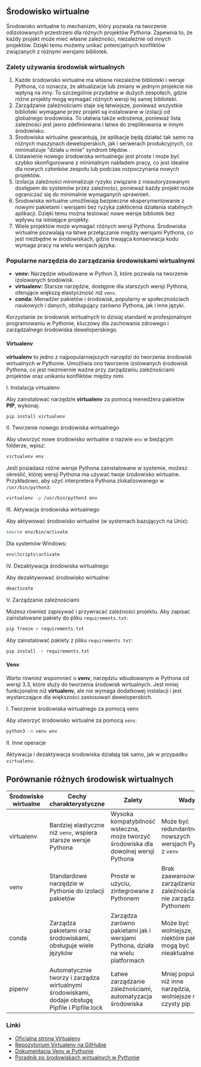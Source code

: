 ## Środowisko wirtualne

Środowisko wirtualne to mechanizm, który pozwala na tworzenie odizolowanych przestrzeni dla różnych projektów Pythona. Zapewnia to, że każdy projekt może mieć własne zależności, niezależnie od innych projektów. Dzięki temu możemy unikać potencjalnych konfliktów związanych z różnymi wersjami bibliotek.

### Zalety używania środowisk wirtualnych

1. Każde środowisko wirtualne ma własne niezależne biblioteki i wersje Pythona, co oznacza, że aktualizacje lub zmiany w jednym projekcie nie wpłyną na inny. To szczególnie przydatne w dużych zespołach, gdzie różne projekty mogą wymagać różnych wersji tej samej biblioteki.
2. Zarządzanie zależnościami staje się łatwiejsze, ponieważ wszystkie biblioteki wymagane przez projekt są instalowane w izolacji od globalnego środowiska. To ułatwia także wdrożenia, ponieważ lista zależności jest jasno zdefiniowana i łatwa do zreplikowania w innym środowisku.
3. Środowiska wirtualne gwarantują, że aplikacje będą działać tak samo na różnych maszynach deweloperskich, jak i serwerach produkcyjnych, co minimalizuje "działa u mnie" syndrom błędów.
4. Ustawienie nowego środowiska wirtualnego jest proste i może być szybko skonfigurowane z minimalnym nakładem pracy, co jest idealne dla nowych członków zespołu lub podczas rozpoczynania nowych projektów.
5. Izolacja zależności minimalizuje ryzyko związane z nieautoryzowanym dostępem do systemów przez zależności, ponieważ każdy projekt może ograniczać się do minimalnie wymaganych uprawnień.
6. Środowiska wirtualne umożliwiają bezpieczne eksperymentowanie z nowymi pakietami i wersjami bez ryzyka zakłócenia działania stabilnych aplikacji. Dzięki temu można testować nowe wersje bibliotek bez wpływu na istniejące projekty.
7. Wiele projektów może wymagać różnych wersji Pythona. Środowiska wirtualne pozwalają na łatwe przełączanie między wersjami Pythona, co jest niezbędne w środowiskach, gdzie trwająca konserwacja kodu wymaga pracy na wielu wersjach języka.

### Popularne narzędzia do zarządzania środowiskami wirtualnymi

- **venv:** Narzędzie wbudowane w Python 3, które pozwala na tworzenie izolowanych środowisk.
- **virtualenv:** Starsze narzędzie, dostępne dla starszych wersji Pythona, oferujące większą elastyczność niż `venv`.
- **conda:** Menadżer pakietów i środowisk, popularny w społecznościach naukowych i danych, obsługujący zarówno Pythona, jak i inne języki.

Korzystanie ze środowisk wirtualnych to dzisiaj standard w profesjonalnym programowaniu w Pythonie, kluczowy dla zachowania zdrowego i zarządzalnego środowiska deweloperskiego.

#### Virtualenv

**virtualenv** to jedno z najpopularniejszych narzędzi do tworzenia środowisk wirtualnych w Pythonie. Umożliwia ono tworzenie izolowanych środowisk Pythona, co jest niezmiernie ważne przy zarządzaniu zależnościami projektów oraz unikaniu konfliktów między nimi.

I. Instalacja virtualenv

Aby zainstalować narzędzie **virtualenv** za pomocą menedżera pakietów **PIP**, wykonaj:

```bash
pip install virtualenv
```

II. Tworzenie nowego środowiska wirtualnego

Aby utworzyć nowe środowisko wirtualne o nazwie `env` w bieżącym folderze, wpisz:

```bash
virtualenv env
```

Jeśli posiadasz różne wersje Pythona zainstalowane w systemie, możesz określić, której wersji Pythona ma używać twoje środowisko wirtualne. Przykładowo, aby użyć interpretera Pythona zlokalizowanego w `/usr/bin/python3`:

```bash
virtualenv -p /usr/bin/python3 env
```

III. Aktywacja środowiska wirtualnego

Aby aktywować środowisko wirtualne (w systemach bazujących na Unix):

```bash
source env/bin/activate
```

Dla systemów Windows:

```bash
env\Scripts\activate
```

IV. Dezaktywacja środowiska wirtualnego

Aby dezaktywować środowisko wirtualne:

```bash
deactivate
```

V. Zarządzanie zależnościami

Możesz również zapisywać i przywracać zależności projektu. Aby zapisać zainstalowane pakiety do pliku `requirements.txt`:

```bash
pip freeze > requirements.txt
```

Aby zainstalować pakiety z pliku `requirements.txt`:

```bash
pip install -r requirements.txt
```

#### Venv

Warto również wspomnieć o **venv**, narzędziu wbudowanym w Pythona od wersji 3.3, które służy do tworzenia środowisk wirtualnych. Jest mniej funkcjonalne niż **virtualenv**, ale nie wymaga dodatkowej instalacji i jest wystarczające dla większości zastosowań deweloperskich.

I. Tworzenie środowiska wirtualnego za pomocą venv

Aby utworzyć środowisko wirtualne za pomocą `venv`:

```bash
python3 -m venv env
```
  
II. Inne operacje

Aktywacja i dezaktywacja środowiska działają tak samo, jak w przypadku `virtualenv`.


## Porównanie różnych środowisk wirtualnych

| Środowisko wirtualne | Cechy charakterystyczne                          | Zalety                                            | Wady                                          |
|----------------------|--------------------------------------------------|---------------------------------------------------|-----------------------------------------------|
| virtualenv          | Bardziej elastyczne niż `venv`, wspiera starsze wersje Pythona | Wysoka kompatybilność wsteczna, może tworzyć środowiska dla dowolnej wersji Pythona | Może być redundantne na nowszych wersjach Pythona z `venv` |
| venv                 | Standardowe narzędzie w Pythonie do izolacji pakietów | Proste w użyciu, zintegrowane z Pythonem           | Brak zaawansowanego zarządzania zależnościami, nie zarządza Pythonem |
| conda                | Zarządza pakietami oraz środowiskami, obsługuje wiele języków | Zarządza zarówno pakietami jak i wersjami Pythona, działa na wielu platformach | Może być wolniejsze, niektóre pakiety mogą być nieaktualne |
| pipenv               | Automatycznie tworzy i zarządza wirtualnymi środowiskami, dodaje obsługę Pipfile i Pipfile.lock | Łatwe zarządzanie zależnościami, automatyzacja środowiska | Mniej popularne niż inne narzędzia, wolniejsze niż czysty pip |

### Linki

- [Oficjalna strona Virtualenv](https://virtualenv.pypa.io/en/latest/)
- [Repozytorium Virtualenv na GitHubie](https://github.com/pypa/virtualenv)
- [Dokumentacja Venv w Pythonie](https://docs.python.org/3/library/venv.html)
- [Poradnik po środowiskach wirtualnych w Pythonie](https://realpython.com/python-virtual-environments-a-primer/)
